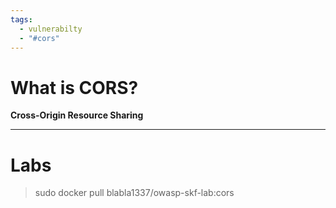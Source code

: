 ```yaml
---
tags:
  - vulnerabilty
  - "#cors"
---
```

# What is CORS?

**Cross-Origin Resource Sharing**


---

# Labs

> sudo docker pull blabla1337/owasp-skf-lab:cors




